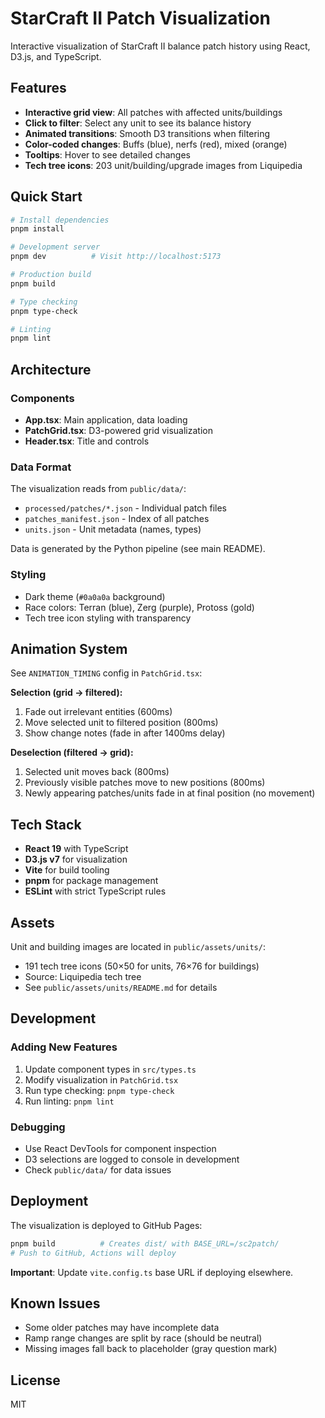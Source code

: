 # StarCraft II Patch Visualization

Interactive visualization of StarCraft II balance patch history using React, D3.js, and TypeScript.

## Features

- **Interactive grid view**: All patches with affected units/buildings
- **Click to filter**: Select any unit to see its balance history
- **Animated transitions**: Smooth D3 transitions when filtering
- **Color-coded changes**: Buffs (blue), nerfs (red), mixed (orange)
- **Tooltips**: Hover to see detailed changes
- **Tech tree icons**: 203 unit/building/upgrade images from Liquipedia

## Quick Start

```bash
# Install dependencies
pnpm install

# Development server
pnpm dev          # Visit http://localhost:5173

# Production build
pnpm build

# Type checking
pnpm type-check

# Linting
pnpm lint
```

## Architecture

### Components

- **App.tsx**: Main application, data loading
- **PatchGrid.tsx**: D3-powered grid visualization
- **Header.tsx**: Title and controls

### Data Format

The visualization reads from `public/data/`:

- `processed/patches/*.json` - Individual patch files
- `patches_manifest.json` - Index of all patches
- `units.json` - Unit metadata (names, types)

Data is generated by the Python pipeline (see main README).

### Styling

- Dark theme (`#0a0a0a` background)
- Race colors: Terran (blue), Zerg (purple), Protoss (gold)
- Tech tree icon styling with transparency

## Animation System

See `ANIMATION_TIMING` config in `PatchGrid.tsx`:

**Selection (grid → filtered):**
1. Fade out irrelevant entities (600ms)
2. Move selected unit to filtered position (800ms)
3. Show change notes (fade in after 1400ms delay)

**Deselection (filtered → grid):**
1. Selected unit moves back (800ms)
2. Previously visible patches move to new positions (800ms)
3. Newly appearing patches/units fade in at final position (no movement)

## Tech Stack

- **React 19** with TypeScript
- **D3.js v7** for visualization
- **Vite** for build tooling
- **pnpm** for package management
- **ESLint** with strict TypeScript rules

## Assets

Unit and building images are located in `public/assets/units/`:
- 191 tech tree icons (50×50 for units, 76×76 for buildings)
- Source: Liquipedia tech tree
- See `public/assets/units/README.md` for details

## Development

### Adding New Features

1. Update component types in `src/types.ts`
2. Modify visualization in `PatchGrid.tsx`
3. Run type checking: `pnpm type-check`
4. Run linting: `pnpm lint`

### Debugging

- Use React DevTools for component inspection
- D3 selections are logged to console in development
- Check `public/data/` for data issues

## Deployment

The visualization is deployed to GitHub Pages:

```bash
pnpm build          # Creates dist/ with BASE_URL=/sc2patch/
# Push to GitHub, Actions will deploy
```

**Important**: Update `vite.config.ts` base URL if deploying elsewhere.

## Known Issues

- Some older patches may have incomplete data
- Ramp range changes are split by race (should be neutral)
- Missing images fall back to placeholder (gray question mark)

## License

MIT
